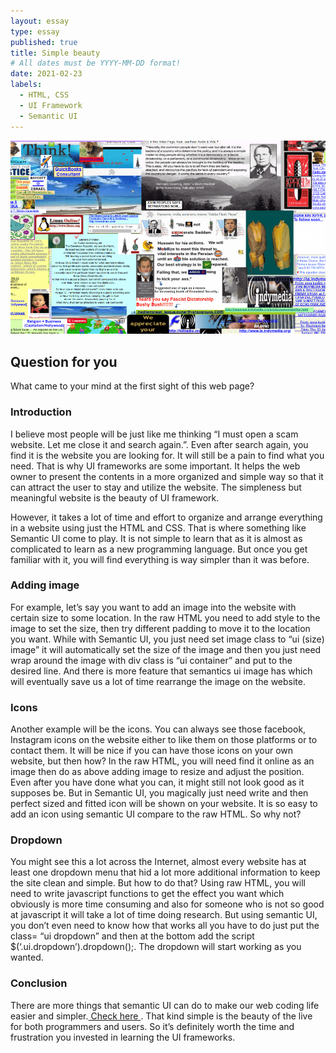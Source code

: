 ```yaml
---
layout: essay
type: essay
published: true
title: Simple beauty
# All dates must be YYYY-MM-DD format!
date: 2021-02-23
labels:
  - HTML, CSS
  - UI Framework
  - Semantic UI
---
```

<img class="ui image" src="../images/badwebpage.png">
<h2>Question for you</h2>
What came to your mind at the first sight of this web page? 

<h3>Introduction</h3>
<p>I believe most people will be just like me thinking “I must open a scam website. Let me close it and search again.”. Even after search again, you find it is the website you are looking for. It will still be a pain to find what you need. That is why UI frameworks are some important. It helps the web owner to present the contents in a more organized and simple way so that it can attract the user to stay and utilize the website. The simpleness but meaningful website is the beauty of UI framework.</p>

<p>However, it takes a lot of time and effort to organize and arrange everything in a website using just the HTML and CSS. That is where something like Semantic UI come to play. It is not simple to learn that as it is almost as complicated to learn as a new programming language. But once you get familiar with it, you will find everything is way simpler than it was before.</p>

<h3>Adding image</h3>
For example, let’s say you want to add an image into the website with certain size to some location. In the raw HTML you need to add style to the image to set the size, then try different padding to move it to the location you want. While with Semantic UI, you just need set image class to “ui (size) image” it will automatically set the size of the image and then you just need wrap around the image with div class is “ui container” and put to the desired line. And there is more feature that semantics ui image has which will eventually save us a lot of time rearrange the image on the website.

<h3>Icons</h3>
Another example will be the icons. You can always see those facebook, Instagram icons on the website either to like them on those platforms or to contact them. It will be nice if you can have those icons on your own website, but then how? In the raw HTML, you will need find it online as an image then do as above adding image to resize and adjust the position. Even after you have done what you can, it might still not look good as it supposes be. But in Semantic UI, you magically just need write <i class= “ui (name, like facebook) icon”></i> and then perfect sized and fitted icon will be shown on your website. It is so easy to add an icon using semantic UI compare to the raw HTML. So why not?

<h3>Dropdown</h3> 
You might see this a lot across the Internet, almost every website has at least one dropdown menu that hid a lot more additional information to keep the site clean and simple. But how to do that? Using raw HTML, you will need to write javascript functions to get the effect you want which obviously is more time consuming and also for someone who is not so good at javascript it will take a lot of time doing research. But using semantic UI, you don’t even need to know how that works all you have to do just put the class= “ui dropdown” and then at the bottom add the script $(‘.ui.dropdown’).dropdown();. The dropdown will start working as you wanted. 

<h3>Conclusion</h3>
There are more things that semantic UI can do to make our web coding life easier and simpler.<a href="https://semantic-ui.com/"> Check here </a>. That kind simple is the beauty of the live for both programmers and users. So it’s definitely worth the time and frustration you invested in learning the UI frameworks.



